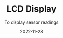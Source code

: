 ---
title: LCD Display
subtitle: To display sensor readings
layout: default
type: hw
modal-id: 6
date: 2022-11-28

thumbnail: lcd_display.png
# img: lcd_display.png
# thumbnail: roundicons-thumbnail.png

alt: image-alt
description: "Display of 2 line x 16 characters<br>Used to display Temperature and Moisture content"
---
